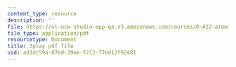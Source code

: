 ```yaml
---
content_type: resource
description: ''
file: https://ol-ocw-studio-app-qa.s3.amazonaws.com/courses/8-422-atomic-and-optical-physics-ii-spring-2013/ad1dc59a07ed39aef21277ed12f92481_j8Wg9c9aWV8.pdf
file_type: application/pdf
resourcetype: Document
title: 3play pdf file
uid: ad1dc59a-07ed-39ae-f212-77ed12f92481
---
```

